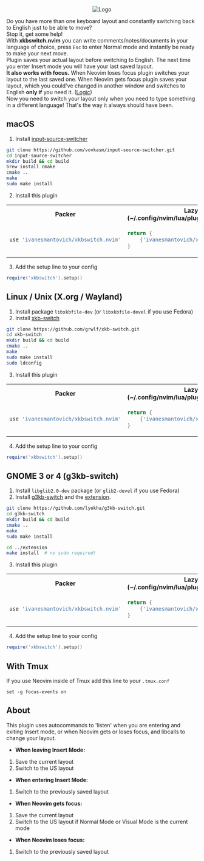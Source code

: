 <div align="center">
  <p>
    <img src="assets/logo.png" align="center" alt="Logo" />
  </p>
</div>

Do you have more than one keyboard layout and constantly switching back to English just to be able to move?\
Stop it, get some help!\
With **xkbswitch.nvim** you can write comments/notes/documents in your language of choice, press `Esc` to enter Normal mode and instantly be ready to make your next move.\
Plugin saves your actual layout before switching to English. The next time you enter Insert mode you will have your last saved layout.\
**It also works with focus.** When Neovim loses focus plugin switches your layout to the last saved one. When Neovim gets focus plugin saves your layout, which you could've changed in another window and switches to English **only if** you need it. ([Logic](#about))\
Now you need to switch your layout only when you need to type something in a different language! That's the way it always should have been.

## macOS
1. Install [input-source-switcher](https://github.com/vovkasm/input-source-switcher)
```bash
git clone https://github.com/vovkasm/input-source-switcher.git
cd input-source-switcher
mkdir build && cd build
brew install cmake
cmake ..
make
sudo make install
```

2. Install this plugin
<table>
<tr>
  <th> Packer </th>
  <th> Lazy (~/.config/nvim/lua/plugins/xkbswitch.lua) </th>
  <th> Dein </th>
</tr>
<tr>
<td>

```lua
use 'ivanesmantovich/xkbswitch.nvim'
```

</td>
<td>

```lua
return { 
    {'ivanesmantovich/xkbswitch.nvim'} 
}
```

</td>
<td>

```lua
call dein#add('ivanesmantovich/xkbswitch.nvim')
```

</td>
</tr>
</table>

3. Add the setup line to your config
```lua
require('xkbswitch').setup()
```

## Linux / Unix (X.org / Wayland)
1. Install package `libxkbfile-dev` (or `libxkbfile-devel` if you use Fedora)
2. Install [xkb-switch](https://github.com/grwlf/xkb-switch)
```bash
git clone https://github.com/grwlf/xkb-switch.git
cd xkb-switch
mkdir build && cd build
cmake ..
make
sudo make install
sudo ldconfig
```
3. Install this plugin
<table>
<tr>
  <th> Packer </th>
  <th> Lazy (~/.config/nvim/lua/plugins/xkbswitch.lua) </th>
  <th> Dein </th>
</tr>
<tr>
<td>

```lua
use 'ivanesmantovich/xkbswitch.nvim'
```

</td>
<td>

```lua
return { 
    {'ivanesmantovich/xkbswitch.nvim'} 
}
```

</td>
<td>

```lua
call dein#add('ivanesmantovich/xkbswitch.nvim')
```

</td>
</tr>
</table>

4. Add the setup line to your config
```lua
require('xkbswitch').setup()
```

## GNOME 3 or 4 (g3kb-switch)
1. Install `libglib2.0-dev` package (or `glib2-devel` if you use Fedora)
2. Install [g3kb-switch](https://github.com/lyokha/g3kb-switch) and the [extension](https://github.com/lyokha/g3kb-switch#gnome-41-and-newer).
```bash
git clone https://github.com/lyokha/g3kb-switch.git
cd g3kb-switch
mkdir build && cd build
cmake ..
make
sudo make install

cd ../extension
make install  # no sudo required!
```
3. Install this plugin
<table>
<tr>
  <th> Packer </th>
  <th> Lazy (~/.config/nvim/lua/plugins/xkbswitch.lua) </th>
  <th> Dein </th>
</tr>
<tr>
<td>

```lua
use 'ivanesmantovich/xkbswitch.nvim'
```

</td>
<td>

```lua
return { 
    {'ivanesmantovich/xkbswitch.nvim'} 
}
```

</td>
<td>

```lua
call dein#add('ivanesmantovich/xkbswitch.nvim')
```

</td>
</tr>
</table>

4. Add the setup line to your config
```lua
require('xkbswitch').setup()
```

## With Tmux
If you use Neovim inside of Tmux add this line to your `.tmux.conf`
```tmux
set -g focus-events on
```

## About
This plugin uses autocommands to 'listen' when you are entering and exiting Insert mode, or when Neovim gets or loses focus, and libcalls to change your layout.

* **When leaving Insert Mode:**
1) Save the current layout
2) Switch to the US layout

* **When entering Insert Mode:**
1. Switch to the previously saved layout

* **When Neovim gets focus:**
1. Save the current layout
2. Switch to the US layout if Normal Mode or Visual Mode is the current mode

* **When Neovim loses focus:**
1. Switch to the previously saved layout
